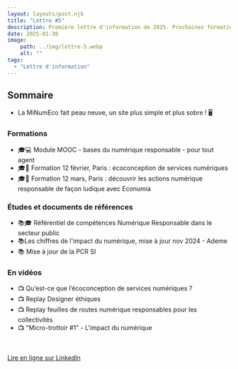 ```yaml
---
layout: layouts/post.njk
title: "Lettre #5"
description: Première lettre d'information de 2025. Prochaines formations. Vidéo feuilles de route des collectivités...
date: 2025-01-30
image:
    path: ../img/lettre-5.webp
    alt: ""
tags:
  - "Lettre d'information"
---
```


## Sommaire 

* La MiNumEco fait peau neuve, un site plus simple et plus sobre ! 🖥️

### Formations 

* 🎓💻 Module MOOC - bases du numérique responsable - pour tout agent
* 🎓🏫 Formation 12 février, Paris : écoconception de services numériques
* 🎓🎲 Formation 12 mars, Paris : découvrir les actions numérique responsable de façon ludique avec Econumia 

### Études et documents de références 

* 📚🎓 Référentiel de compétences Numérique Responsable dans le secteur public
* 📚Les chiffres de l'impact du numérique, mise à jour nov 2024 - Ademe
* 📚 Mise à jour de la PCR SI 

### En vidéos

* 📺 Qu’est-ce que l’écoconception de services numériques ?
* 📺 Replay Designer éthiques
* 📺 Replay feuilles de routes numérique responsables pour les collectivités
* 📺 "Micro-trottoir #1" - L'impact du numérique  

<br>

<a href="https://www.linkedin.com/pulse/5-la-lettre-de-minumeco-mission-interministerielle-numeriq-anz3e/?trackingId=HUDL%2BgxwSki0Zza%2BnPuCLw%3D%3D" class="fr-btn" target="_blank" rel="noopener noreferrer">Lire en ligne sur LinkedIn</a>

